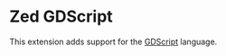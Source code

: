 # Zed GDScript

This extension adds support for the [GDScript](https://docs.godotengine.org/en/stable/classes/index.html) language.
